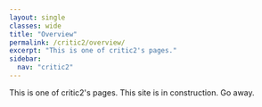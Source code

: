 ```yaml
---
layout: single
classes: wide
title: "Overview"
permalink: /critic2/overview/
excerpt: "This is one of critic2's pages."
sidebar:
  nav: "critic2"
---
```


This is one of critic2's pages. This site is in construction. Go away.
